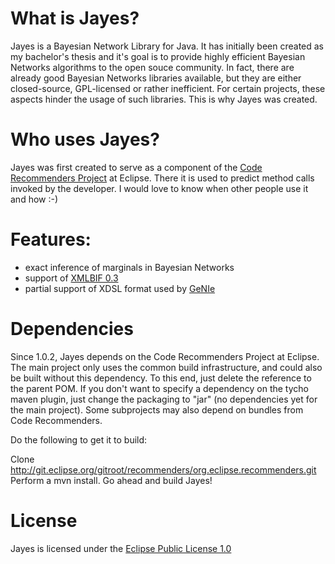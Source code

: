 # What is Jayes?

Jayes is a Bayesian Network Library for Java. It has initially been created as my bachelor's thesis
and it's goal is to provide highly efficient Bayesian Networks algorithms to the open souce community.
In fact, there are already good Bayesian Networks libraries available, but they are either closed-source,
GPL-licensed or rather inefficient. For certain projects, these aspects hinder the usage of such libraries.
This is why Jayes was created. 

# Who uses Jayes?

Jayes was first created to serve as a component of the [Code Recommenders Project](http://www.eclipse.org/recommenders/) at Eclipse.
There it is used to predict method calls invoked by the developer.
I would love to know when other people use it and how :-) 

# Features:
- exact inference of marginals in Bayesian Networks
- support of [XMLBIF 0.3](http://www.cs.cmu.edu/~fgcozman/Research/InterchangeFormat/)
- partial support of XDSL format used by [GeNIe](http://genie.sis.pitt.edu/)

# Dependencies
Since 1.0.2, Jayes depends on the Code Recommenders Project at Eclipse. The main project only uses the common build infrastructure,
and could also be built without this dependency. To this end, just delete the reference to the parent POM. 
If you don't want to specify a dependency on the tycho maven plugin, just change the packaging to "jar" (no dependencies yet for the main project).
Some subprojects may also depend on bundles from Code Recommenders.

Do the following to get it to build:

Clone http://git.eclipse.org/gitroot/recommenders/org.eclipse.recommenders.git
Perform a mvn install.
Go ahead and build Jayes!

# License

Jayes is licensed under the [Eclipse Public License 1.0](http://www.eclipse.org/legal/epl-v10.html)